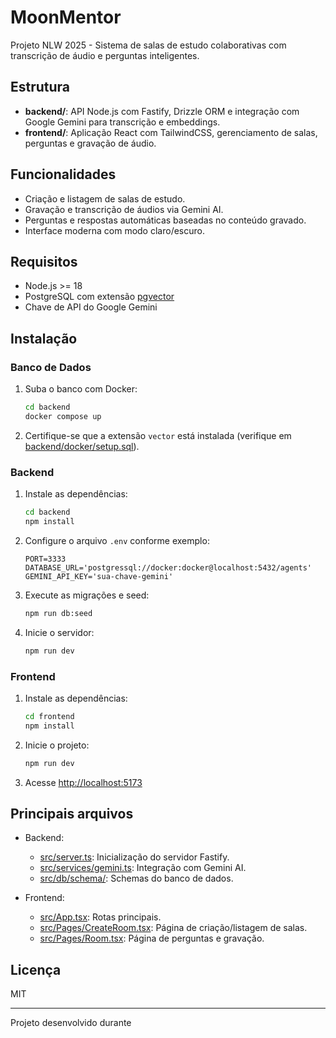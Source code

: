 # MoonMentor

Projeto NLW 2025 - Sistema de salas de estudo colaborativas com transcrição de áudio e perguntas inteligentes.

## Estrutura

- **backend/**: API Node.js com Fastify, Drizzle ORM e integração com Google Gemini para transcrição e embeddings.
- **frontend/**: Aplicação React com TailwindCSS, gerenciamento de salas, perguntas e gravação de áudio.

## Funcionalidades

- Criação e listagem de salas de estudo.
- Gravação e transcrição de áudios via Gemini AI.
- Perguntas e respostas automáticas baseadas no conteúdo gravado.
- Interface moderna com modo claro/escuro.

## Requisitos

- Node.js >= 18
- PostgreSQL com extensão [pgvector](https://github.com/pgvector/pgvector)
- Chave de API do Google Gemini

## Instalação

### Banco de Dados

1. Suba o banco com Docker:
   ```sh
   cd backend
   docker compose up
   ```
2. Certifique-se que a extensão `vector` está instalada (verifique em [backend/docker/setup.sql](backend/docker/setup.sql)).

### Backend

1. Instale as dependências:
   ```sh
   cd backend
   npm install
   ```
2. Configure o arquivo `.env` conforme exemplo:
   ```
   PORT=3333
   DATABASE_URL='postgressql://docker:docker@localhost:5432/agents'
   GEMINI_API_KEY='sua-chave-gemini'
   ```
3. Execute as migrações e seed:
   ```sh
   npm run db:seed
   ```
4. Inicie o servidor:
   ```sh
   npm run dev
   ```

### Frontend

1. Instale as dependências:
   ```sh
   cd frontend
   npm install
   ```
2. Inicie o projeto:
   ```sh
   npm run dev
   ```
3. Acesse [http://localhost:5173](http://localhost:5173)

## Principais arquivos

- Backend:
  - [src/server.ts](backend/src/server.ts): Inicialização do servidor Fastify.
  - [src/services/gemini.ts](backend/src/services/gemini.ts): Integração com Gemini AI.
  - [src/db/schema/](backend/src/db/schema/): Schemas do banco de dados.

- Frontend:
  - [src/App.tsx](frontend/src/App.tsx): Rotas principais.
  - [src/Pages/CreateRoom.tsx](frontend/src/Pages/CreateRoom.tsx): Página de criação/listagem de salas.
  - [src/Pages/Room.tsx](frontend/src/Pages/Room.tsx): Página de perguntas e gravação.

## Licença

MIT

---

Projeto desenvolvido durante
